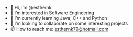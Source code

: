 - 👋 Hi, I’m @esthernk
- 👀 I’m interested in Software Engineering
- 🌱 I’m currently learning Java, C++ and Python
- 💞️ I’m looking to collaborate on some interesting projects
- 📫 How to reach me: esthernk79@hotmail.com

<!---
esthernk/esthernk is a ✨ special ✨ repository because its `README.md` (this file) appears on your GitHub profile.
You can click the Preview link to take a look at your changes.
--->
